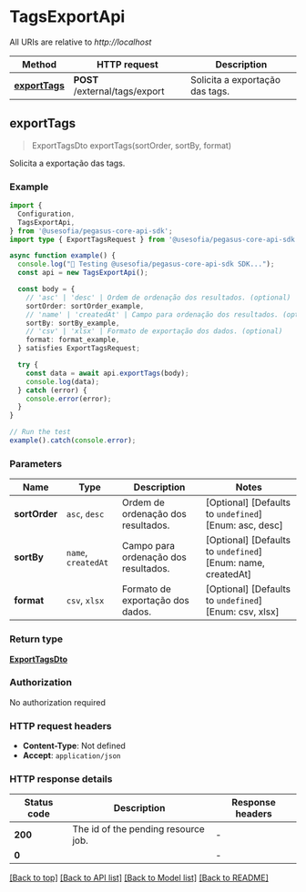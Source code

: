 # TagsExportApi

All URIs are relative to *http://localhost*

| Method | HTTP request | Description |
|------------- | ------------- | -------------|
| [**exportTags**](TagsExportApi.md#exporttags) | **POST** /external/tags/export | Solicita a exportação das tags. |



## exportTags

> ExportTagsDto exportTags(sortOrder, sortBy, format)

Solicita a exportação das tags.

### Example

```ts
import {
  Configuration,
  TagsExportApi,
} from '@usesofia/pegasus-core-api-sdk';
import type { ExportTagsRequest } from '@usesofia/pegasus-core-api-sdk';

async function example() {
  console.log("🚀 Testing @usesofia/pegasus-core-api-sdk SDK...");
  const api = new TagsExportApi();

  const body = {
    // 'asc' | 'desc' | Ordem de ordenação dos resultados. (optional)
    sortOrder: sortOrder_example,
    // 'name' | 'createdAt' | Campo para ordenação dos resultados. (optional)
    sortBy: sortBy_example,
    // 'csv' | 'xlsx' | Formato de exportação dos dados. (optional)
    format: format_example,
  } satisfies ExportTagsRequest;

  try {
    const data = await api.exportTags(body);
    console.log(data);
  } catch (error) {
    console.error(error);
  }
}

// Run the test
example().catch(console.error);
```

### Parameters


| Name | Type | Description  | Notes |
|------------- | ------------- | ------------- | -------------|
| **sortOrder** | `asc`, `desc` | Ordem de ordenação dos resultados. | [Optional] [Defaults to `undefined`] [Enum: asc, desc] |
| **sortBy** | `name`, `createdAt` | Campo para ordenação dos resultados. | [Optional] [Defaults to `undefined`] [Enum: name, createdAt] |
| **format** | `csv`, `xlsx` | Formato de exportação dos dados. | [Optional] [Defaults to `undefined`] [Enum: csv, xlsx] |

### Return type

[**ExportTagsDto**](ExportTagsDto.md)

### Authorization

No authorization required

### HTTP request headers

- **Content-Type**: Not defined
- **Accept**: `application/json`


### HTTP response details
| Status code | Description | Response headers |
|-------------|-------------|------------------|
| **200** | The id of the pending resource job. |  -  |
| **0** |  |  -  |

[[Back to top]](#) [[Back to API list]](../README.md#api-endpoints) [[Back to Model list]](../README.md#models) [[Back to README]](../README.md)

